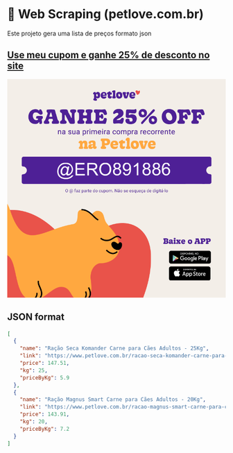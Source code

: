 # 🐶 Web Scraping (petlove.com.br)

Este projeto gera uma lista de preços formato json

## [Use meu cupom e ganhe 25% de desconto no site](https://www.petlove.com.br/?coupon=@ERO891886)

![](images/coupon.png)


## JSON format

```json
[
  {
    "name": "Ração Seca Komander Carne para Cães Adultos - 25Kg",
    "link": "https://www.petlove.com.br/racao-seca-komander-carne-para-caes-adultos/p?sku=2655572",
    "price": 147.51,
    "kg": 25,
    "priceByKg": 5.9
  },
  {
    "name": "Ração Magnus Smart Carne para Cães Adultos - 20Kg",
    "link": "https://www.petlove.com.br/racao-magnus-smart-carne-para-caes-adultos/p?sku=2661013",
    "price": 143.91,
    "kg": 20,
    "priceByKg": 7.2
  }
]
```